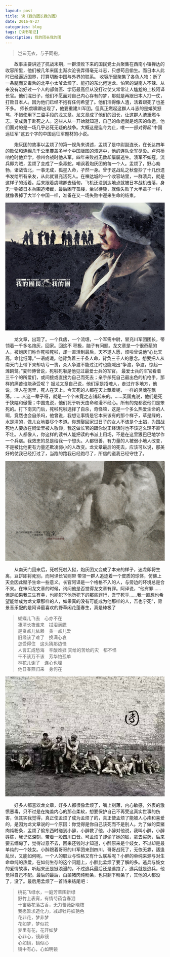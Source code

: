 ```yaml
---
layout: post
title: 读《我的团长我的团》
date: 2016-8-27
categories: blog
tags: [读书笔记]
description: 我的团长我的团
---
```


> 岂曰无衣，与子同袍。

&emsp;&emsp;故事主要讲述了抗战末期，一群溃败下来的国民党士兵聚集在西南小镇禅达的收容所里，他们被几年来国土渐次沦丧弄得毫无斗志，只想苟且偷生。而日本人此时已经逼近国界，打算切断中国与外界的联系。 
收容所里聚集了各色人物：断了一条腿而又毒舌的北平小太爷孟烦了、能打的东北佬迷龙、怕官的湖南人不辣、从来没有治好过一个人的郝兽医、学历最高但从没打过仗又常常让人尴尬的上校阿译长官。他们混日子，他们不愿面对自己内心存有的梦，那就是再跟日本人打一仗，打败日本人。因为他们已经不抱有任何希望了。他们活得像人渣，活着跟死了也差不多。 
师长虞啸卿出现了，他要重建川军团。但真正燃起这群人斗志的是嬉笑怒骂、不惜使用下三滥手段的龙文章。龙文章成了他们的团长，让这群人渣重燃斗志，变成勇于赴死之人。这些人从一开始就知道，自己的命运就是炮灰的命运，他们面对的是一场几乎必死无疑的战争。大概这是迄今为止，唯一一部对得起“中国远征军”这五个字的中国远征军题材的小说。 

&emsp;&emsp;炮灰团的故事以孟烦了的第一视角来讲述，孟烦了是中尉副连长，在长达四年的败仗和连绵几千公里覆盖多半个中国版图的溃逃中，他的连队全军尽没。卢沟桥响枪时他弃学，徐州会战时他从军，四年来败战无数却屡屡逃生。溃军不如寇，流兵即为贼，孟烦了变成了一条毒蛇，嘲讽着炮灰团的每一个人。孟烦了，野心勃勃，诸战皆北，一事无成，孤星入命，孑然一身。曾于这战乱之秋誊抄了十几份遗书发给所有亲友，从此就冒充活死人。在禅达城的一个收容站里，一群溃兵，就是这样子的活着。后来跟着虞啸卿去缅甸，飞机还没到达地点就被日本战机击落，身无一物被日本兵围追堵截，最后困守孤楼，坐以待毙，就像失败了大半辈子一样，就像丢掉了大半个中国一样，准备在又一场失败中迎来生命的结束。

![](https://raw.githubusercontent.com/whuhan2013/ImageRepertory/master/blog/blog14.jpg)

&emsp;&emsp;龙文章，出现了。一个兵痞，一个流氓，一个军需中尉，冒充川军团团长，带领着一千多名炮灰，回家。回这不
积极，脑子有问题。龙文章是一个很奇葩的人，被炮灰们称作死啦死啦，却一直活到最后，天不遂人愿，烦啦曾说他“心比天高，命比纸薄。”一语成谶。他背负着三千条人命，背负三千人的思念。想要把人从南天门上带下来却功亏一篑，众人争渡不能过江时也能喊出“争渡，争渡，惊起一滩鸥鹭。”麦师傅曾说，死啦死啦是他见过最爱士兵的军官。
最爱士兵的军官看着三千个的所爱们，或间接或直接为自己而死去；亲手杀死自己最出色的机枪手，那样的痛苦谁能承受呢？
据龙文章自己说，他们家是招魂人，走过许多地方，他说，活人在泥里，死人在天上。今天死的人都在天上飘着呢，一样的灵魂在飘荡。……人这一辈子呀，就是一个个未竟之志铺起来的。……英国鬼说，他们是死于狭隘和傲慢；中国鬼说，他们死于听天由命和漫不经心。所有的鬼都说他们是笨死的。打下南天门后，死啦死啦选择了自杀，奇怪嘛，这是一个多么热爱生命的人啊，竟然也会自杀吗，他曾说，我想让事情是它本来该有的那个样子，草是绿的，水是清的，做儿女地要尽个孝道。你想娶回家过日子的女人不该是个土娼，为国战死地人要放在祠堂里被人敬仰，我这做长官的跟你说正经话时也不该这么理不直气不壮。人都像人，你这样的读书人能把读的书派上用场，不是在这里狠巴巴地学作一个兵痞。我效忠的总是给我一个想头。人都很善，有力量的人被弱小地人改变，不是被比他更有力量还欺凌弱小的人改变。龙文章最后的死去，应该可以说，那美好的仗我已经打过了，当跑的路我已经跑尽了，所信的道我已经守住了。


![](https://raw.githubusercontent.com/whuhan2013/ImageRepertory/master/blog/blog15.jpg)

&emsp;&emsp;从南天门回来后，死啦死啦入狱，炮灰团又变成了本来的样子，迷龙即将生离，豆饼即将死别，而阿译长官则带
带领一群人追逐着一个皮质的球体，仿佛上天会因此赋予生命一些意义。长官阿译是一个格格不入的人，与旁边的环境总是合不来。在审问龙文章的时候，询问他是否觉得龙文章有罪。阿译说，“他有罪……但是如果我三生有幸，也能犯下他所犯下的那些罪行，吾宁死乎……我一直想也希望能给成为龙文章那样的人，如果真的没有可能成为他那样的人，吾也宁死”，背景音乐配的是阿译最喜欢的野草闲花蓬春生，真是棒极了

> 蝴蝶儿飞去　心亦不在          
> 凄清长夜谁来　拭泪满腮            
> 是贪点儿依赖　贪一点儿爱           
> 旧缘该了难了　换满心哀            
> 怎受得住　这头猜那边怪          
> 人言汇成愁海　辛酸难捱
> 天给的苦给的灾　都不怪          
> 千不该万不该　芳华怕孤单           
> 林花儿谢了　连心也埋              
> 他日春燕归来　身何在              

<center><img src="https://raw.githubusercontent.com/whuhan2013/ImageRepertory/master/blog/blog13.jpg"></center>


&emsp;&emsp;好多人都喜欢龙文章，好多人都很像孟烦了，嘴上刻薄，内心敏感，外表的激愤恶毒，只不过是在掩盖内心的那点柔软，想要保护自己不再受这真实世事的伤害，但其实我觉得，真正使孟烦了成为孟烦了的，真正使孟烦了能被人心疼和喜爱的，是因为龙文章说的一个原因：你觉得是你自己该死而不是别人。为了做的菜猪肉炖粉条，孟烦了偷东西时碰到小醉，小醉救了他，小醉对他说，我叫小醉，小醉姓陈，我记忆深刻，带着一股四川口音。可孟烦了却偷了她的钱，拿去买药，后来要去缅甸了，觉得过意不去，回来还钱时才知道，小醉原来是个妓女，不过却是最单纯的一个妓女。小醉跟着哥哥的川军团来到四川，哥哥战死了，无依无靠，适逢乱世，又能如何呢，一个人的职业与性格又有什么联系呢？小醉的单纯来源与对生命单纯的热爱，在如何生存的这个问题上，小醉比孟烦了要了解的多。逃兵与妓女的爱情故事，听起来还是挺浪漫的，不过逃兵最后还是逃跑了，逃兵就是逃兵，他觉得自己不配。最后的最后，白菜猪肉炖粉条，也只剩下粉条了，其他的人都没了，没了。最后用孟烦了一首诗来结尾吧：

> 桃花飞绿水，一庭芳草围新绿             
> 野竹上表宵，有情芍药含春泪                
> 十亩藤花落古香，无力蔷薇卧晓枝                 
> 我愿暂求造化力，减却牡丹妖艳色            
> 花非花，梦非梦                 
> 花如梦，梦似花                   
> 梦里有花，花开如梦             
> 心非心，镜非镜               
> 心如镜，镜似心                
> 镜中有心，心如明镜              





